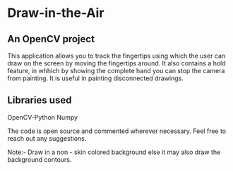 # Draw-in-the-Air

## An OpenCV project

This application allows you to track the fingertips using which the user can draw on the screen by moving the fingertips around. It also contains a hold feature, in whhich by showing the complete hand you can stop the camera from painting. It is useful in painting disconnected drawings.

## Libraries used
OpenCV-Python
Numpy

The code is open source and commented wherever necessary. Feel free to reach out any suggestions.

Note:- Draw in a non - skin colored background else it may also draw the background contours.

